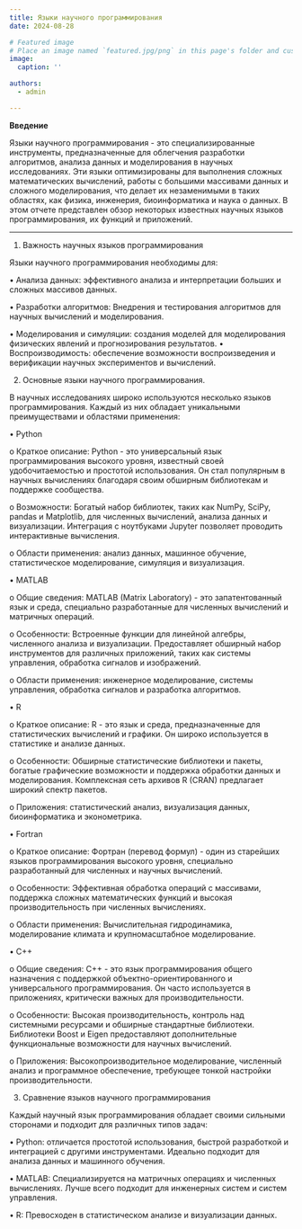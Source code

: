 ```yaml
---
title: Языки научного программирования
date: 2024-08-28

# Featured image
# Place an image named `featured.jpg/png` in this page's folder and customize its options here.
image:
  caption: ''

authors:
  - admin

---
```


**Введение**

Языки научного программирования - это специализированные инструменты, предназначенные для облегчения разработки алгоритмов, анализа данных и моделирования в научных исследованиях. Эти языки оптимизированы для выполнения сложных математических вычислений, работы с большими массивами данных и сложного моделирования, что делает их незаменимыми в таких областях, как физика, инженерия, биоинформатика и наука о данных. В этом отчете представлен обзор некоторых известных научных языков программирования, их функций и приложений.
________________________________________

1. Важность научных языков программирования

Языки научного программирования необходимы для:

• Анализа данных: эффективного анализа и интерпретации больших и сложных массивов данных.

• Разработки алгоритмов: Внедрения и тестирования алгоритмов для научных вычислений и моделирования.

• Моделирования и симуляции: создания моделей для моделирования физических явлений и прогнозирования результатов.
• Воспроизводимость: обеспечение возможности воспроизведения и верификации научных экспериментов и вычислений.

2. Основные языки научного программирования.

В научных исследованиях широко используются несколько языков программирования. Каждый из них обладает уникальными преимуществами и областями применения:

• Python

o Краткое описание: Python - это универсальный язык программирования высокого уровня, известный своей удобочитаемостью и простотой использования. Он стал популярным в научных вычислениях благодаря своим обширным библиотекам и поддержке сообщества.

o Возможности: Богатый набор библиотек, таких как NumPy, SciPy, pandas и Matplotlib, для численных вычислений, анализа данных и визуализации. Интеграция с ноутбуками Jupyter позволяет проводить интерактивные вычисления.

o Области применения: анализ данных, машинное обучение, статистическое моделирование, симуляция и визуализация.

• MATLAB

o Общие сведения: MATLAB (Matrix Laboratory) - это запатентованный язык и среда, специально разработанные для численных вычислений и матричных операций.

o Особенности: Встроенные функции для линейной алгебры, численного анализа и визуализации. Предоставляет обширный набор инструментов для различных приложений, таких как системы управления, обработка сигналов и изображений.

o Области применения: инженерное моделирование, системы управления, обработка сигналов и разработка алгоритмов.

• R

o Краткое описание: R - это язык и среда, предназначенные для статистических вычислений и графики. Он широко используется в статистике и анализе данных.

o Особенности: Обширные статистические библиотеки и пакеты, богатые графические возможности и поддержка обработки данных и моделирования. Комплексная сеть архивов R (CRAN) предлагает широкий спектр пакетов.

o Приложения: статистический анализ, визуализация данных, биоинформатика и эконометрика.

• Fortran

o Краткое описание: Фортран (перевод формул) - один из старейших языков программирования высокого уровня, специально разработанный для численных и научных вычислений.

o Особенности: Эффективная обработка операций с массивами, поддержка сложных математических функций и высокая производительность при численных вычислениях.

o Области применения: Вычислительная гидродинамика, моделирование климата и крупномасштабное моделирование.

• C++

o Общие сведения: C++ - это язык программирования общего назначения с поддержкой объектно-ориентированного и универсального программирования. Он часто используется в приложениях, критически важных для производительности.

o Особенности: Высокая производительность, контроль над системными ресурсами и обширные стандартные библиотеки. Библиотеки Boost и Eigen предоставляют дополнительные функциональные возможности для научных вычислений.

o Приложения: Высокопроизводительное моделирование, численный анализ и программное обеспечение, требующее тонкой настройки производительности.

3. Сравнение языков научного программирования

Каждый научный язык программирования обладает своими сильными сторонами и подходит для различных типов задач:

• Python: отличается простотой использования, быстрой разработкой и интеграцией с другими инструментами. Идеально подходит для анализа данных и машинного обучения.

• MATLAB: Специализируется на матричных операциях и численных вычислениях. Лучше всего подходит для инженерных систем и систем управления.

• R: Превосходен в статистическом анализе и визуализации данных.
